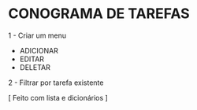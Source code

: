 # CONOGRAMA DE TAREFAS

1 - Criar um menu
- ADICIONAR 
- EDITAR 
- DELETAR

2 - Filtrar por tarefa existente

[ Feito com lista e dicionários ] 
